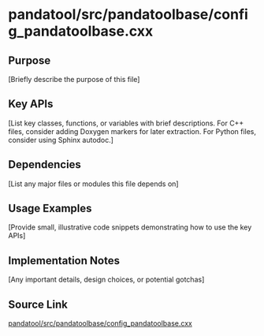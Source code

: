 # pandatool/src/pandatoolbase/config_pandatoolbase.cxx

## Purpose
[Briefly describe the purpose of this file]

## Key APIs
[List key classes, functions, or variables with brief descriptions.
For C++ files, consider adding Doxygen markers for later extraction.
For Python files, consider using Sphinx autodoc.]

## Dependencies
[List any major files or modules this file depends on]

## Usage Examples
[Provide small, illustrative code snippets demonstrating how to use the key APIs]

## Implementation Notes
[Any important details, design choices, or potential gotchas]

## Source Link
[pandatool/src/pandatoolbase/config_pandatoolbase.cxx](link_to_source_repository/pandatool/src/pandatoolbase/config_pandatoolbase.cxx)

